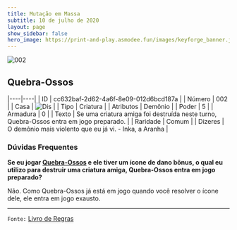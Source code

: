 ```yaml
---
title: Mutação em Massa
subtitle: 10 de julho de 2020
layout: page
show_sidebar: false
hero_image: https://print-and-play.asmodee.fun/images/keyforge_banner.jpg
---
```


![002](https://cdn.keyforgegame.com/media/card_front/pt/479_002_42CHM7367XV_pt.png)

## Quebra-Ossos

|----|----|
| ID | cc632baf-2d62-4a6f-8e09-012d6bcd187a |
| Número | 002 |
| Casa | ![Dis](https://archonarcana.com/images/thumb/e/e8/Dis.png/22px-Dis.png "Dis") |
| Tipo | Criatura |
| Atributos | Demônio |
| Poder | 5 |
| Armadura | 0 |
| Texto | Se uma criatura amiga foi destruída neste turno, Quebra-Ossos entra em jogo preparado. |
| Raridade | Comum |
| Dizeres | O demônio mais violento que eu já vi.   - Inka, a Aranha |

### Dúvidas Frequentes

**Se eu jogar [Quebra-Ossos](/mm/002) e ele tiver um ícone de dano
bônus, o qual eu utilizo para destruir uma criatura amiga, Quebra-Ossos entra em jogo preparado?**

Não. Como Quebra-Ossos já está em jogo quando você resolver o ícone
dele, ele entra em jogo exausto.

<hr/>

`Fonte:` [Livro de Regras](https://drive.google.com/open?id=14pM1J8ZR_4hZbGFZt-ArQdAGsHCPEQdE)

